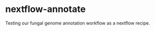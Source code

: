 nextflow-annotate
=================

Testing our fungal genome annotation workflow as a nextflow recipe.


